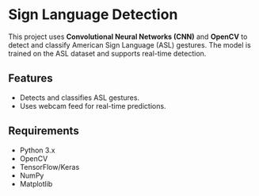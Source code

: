 # Sign Language Detection

This project uses **Convolutional Neural Networks (CNN)** and **OpenCV** to detect and classify American Sign Language (ASL) gestures. The model is trained on the ASL dataset and supports real-time detection.

## Features

- Detects and classifies ASL gestures.
- Uses webcam feed for real-time predictions.

## Requirements

- Python 3.x
- OpenCV
- TensorFlow/Keras
- NumPy
- Matplotlib
